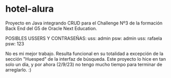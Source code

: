 # hotel-alura
Proyecto en Java integrando CRUD para el Challenge Nº3 de la formación Back End del G5 de Oracle Next Education.

POSIBLES USSERS Y CONTRASEÑAS:
uss: admin psw: admin
uss: rafaela psw: 123

No es mi mejor trabajo. Resulta funcional en su totalidad a excepción de la sección "Huesped" de la interfaz de búsqueda.
Este proyecto lo hice en tan solo un día, y por ahora (2/9/23) no tengo mucho tiempo para terminar de arreglarlo. :)
